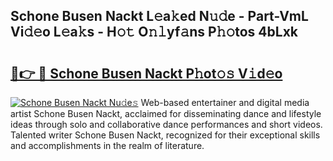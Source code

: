 ## Schone Busen Nackt L𝚎a𝚔ed N𝚞𝚍e - Part-VmL Vi𝚍𝚎o L𝚎a𝚔s - H𝚘𝚝 O𝚗𝚕yf𝚊ns P𝚑𝚘tos 4bLxk

# <h2><a href="http://kfbblfd.oniu.top/?m=Schone+Busen+Nackt">🔗👉 🔴 Schone Busen Nackt P𝚑ot𝚘𝚜 V𝚒d𝚎o</a></h2>

[![Schone Busen Nackt Nu𝚍e𝚜](https://i.imgur.com/0qMVB7G.gif)](http://kfbblfd.oniu.top/?m=Schone+Busen+Nackt)
Web-based entertainer and digital media artist Schone Busen Nackt, acclaimed for disseminating dance and lifestyle ideas through solo and collaborative dance performances and short videos. Talented writer Schone Busen Nackt, recognized for their exceptional skills and accomplishments in the realm of literature.  
